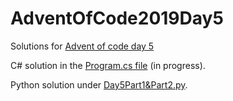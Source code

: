 # AdventOfCode2019Day5
Solutions for [Advent of code day 5](https://adventofcode.com/2019/day/5)

C# solution in the [Program.cs file](https://github.com/Sefan90/AdventOfCode2019/blob/master/AdventOfCode2019Day5/Program.cs) (in progress).

Python solution under [Day5Part1&Part2.py](https://github.com/Sefan90/AdventOfCode2019/blob/master/AdventOfCode2019Day5/Day5Part1%26Part2.py).